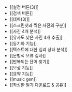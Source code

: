 - [[설정 버튼(3)]]
- [[검색 버튼]]
- [[테마(3)]]
- [[스크린샷과 찍은 사진의 구분]]
- [[사진 4개 분석]]
- [[유사도 낮은 사진 4개 추출]]
- [[동기화 기능]]
- [[텍스트에 대한 심리 상태 분석]]
- [[문법적 오류 검사]]
- [[반복되는 단어 찾기]]
- [[보상 기능]]
- [[요약 기능]]
- [[music gen]]
- [[작성한 일기 다운로드 & 공유]]